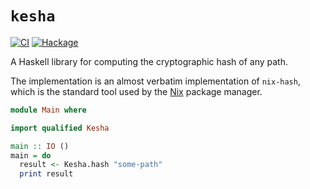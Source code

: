 # `kesha`

[![CI](https://github.com/jmackie/kesha/workflows/CI/badge.svg)](https://github.com/jmackie/kesha/actions?query=workflow%3ACI)
[![Hackage](https://img.shields.io/hackage/v/kesha)](https://hackage.haskell.org/package/kesha)

A Haskell library for computing the cryptographic hash of any path.

The implementation is an almost verbatim implementation of `nix-hash`, which is the
standard tool used by the [Nix](https://nixos.org/nix/) package manager.

```haskell
module Main where

import qualified Kesha

main :: IO ()
main = do
  result <- Kesha.hash "some-path"
  print result
```
